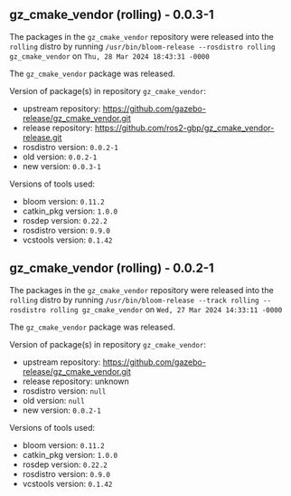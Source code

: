 ## gz_cmake_vendor (rolling) - 0.0.3-1

The packages in the `gz_cmake_vendor` repository were released into the `rolling` distro by running `/usr/bin/bloom-release --rosdistro rolling gz_cmake_vendor` on `Thu, 28 Mar 2024 18:43:31 -0000`

The `gz_cmake_vendor` package was released.

Version of package(s) in repository `gz_cmake_vendor`:

- upstream repository: https://github.com/gazebo-release/gz_cmake_vendor.git
- release repository: https://github.com/ros2-gbp/gz_cmake_vendor-release.git
- rosdistro version: `0.0.2-1`
- old version: `0.0.2-1`
- new version: `0.0.3-1`

Versions of tools used:

- bloom version: `0.11.2`
- catkin_pkg version: `1.0.0`
- rosdep version: `0.22.2`
- rosdistro version: `0.9.0`
- vcstools version: `0.1.42`


## gz_cmake_vendor (rolling) - 0.0.2-1

The packages in the `gz_cmake_vendor` repository were released into the `rolling` distro by running `/usr/bin/bloom-release --track rolling --rosdistro rolling gz_cmake_vendor` on `Wed, 27 Mar 2024 14:33:11 -0000`

The `gz_cmake_vendor` package was released.

Version of package(s) in repository `gz_cmake_vendor`:

- upstream repository: https://github.com/gazebo-release/gz_cmake_vendor.git
- release repository: unknown
- rosdistro version: `null`
- old version: `null`
- new version: `0.0.2-1`

Versions of tools used:

- bloom version: `0.11.2`
- catkin_pkg version: `1.0.0`
- rosdep version: `0.22.2`
- rosdistro version: `0.9.0`
- vcstools version: `0.1.42`


